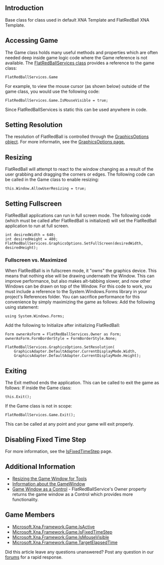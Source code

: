 ## Introduction

Base class for class used in default XNA Template and FlatRedBall XNA Template.

## Accessing Game

The Game class holds many useful methods and properties which are often needed deep inside game logic code where the Game reference is not available. The [FlatRedBallServices class](/frb/docs/index.php?title=FlatRedBall.FlatRedBallServices "FlatRedBall.FlatRedBallServices") provides a reference to the game class:

    FlatRedBallServices.Game

For example, to view the mouse cursor (as shown below) outside of the game class, you would use the following code:

    FlatRedBallServices.Game.IsMouseVisible = true;

Since FlatRedBallServices is static this can be used anywhere in code.

## Setting Resolution

The resolution of FlatRedBall is controlled through the [GraphicsOptions object](/frb/docs/index.php?title=FlatRedBall.Graphics.GraphicsOptions "FlatRedBall.Graphics.GraphicsOptions"). For more informatin, see the [GraphicsOptions page.](/frb/docs/index.php?title=FlatRedBall.Graphics.GraphicsOptions "FlatRedBall.Graphics.GraphicsOptions")

## Resizing

FlatRedBall will attempt to react to the window changing as a result of the user grabbing and dragging the corners or edges. The following code can be called in the Game class to enable resizing:

    this.Window.AllowUserResizing = true;

## Setting Fullscreen

FlatRedBall applications can run in full screen mode. The following code (which must be called after FlatRedBall is initialized) will set the FlatRedBall application to run at full screen.

    int desiredWidth = 640;
    int desiredHeight = 480;
    FlatRedBallServices.GraphicsOptions.SetFullScreen(desiredWidth, desiredHeight);

### Fullscreen vs. Maximized

When FlatRedBall is in fullscreen mode, it "owns" the graphics device. This means that nothing else will be drawing underneath the Window. This can improve performance, but also makes alt-tabbing slower, and now other Windows can be drawn on top of the Window. For this code to work, you must include a reference to the System.Windows.Forms library in your project's References folder. You can sacrifice performance for this convenience by simply maximizing the game as follows: Add the following using statement:

    using System.Windows.Forms;

Add the following to Initialize after initializing FlatRedBall:

    Form ownerAsForm = FlatRedBallServices.Owner as Form;
    ownerAsForm.FormBorderStyle = FormBorderStyle.None;

    FlatRedBallServices.GraphicsOptions.SetResolution(
        GraphicsAdapter.DefaultAdapter.CurrentDisplayMode.Width,
        GraphicsAdapter.DefaultAdapter.CurrentDisplayMode.Height);

## Exiting

The Exit method ends the application. This can be called to exit the game as follows: If inside the Game class:

    this.Exit();

If the Game class is not in scope:

    FlatRedBallServices.Game.Exit();

This can be called at any point and your game will exit properly.

## Disabling Fixed Time Step

For more information, see the [IsFixedTimeStep](/documentation/api/microsoft-xna-framework/game/isfixedtimestep.md) page.

## Additional Information

-   [Resizing the Game Window for Tools](/frb/docs/index.php?title=Microsoft.Xna.Framework.Game:Resizing_the_Game_Window_for_Tools "Microsoft.Xna.Framework.Game:Resizing the Game Window for Tools")
-   [Information about the GameWindow](/frb/docs/index.php?title=Microsoft.Xna.Framework.GameWindow "Microsoft.Xna.Framework.GameWindow")
-   [Game Window as a Control](/frb/docs/index.php?title=FlatRedBall.FlatRedBallServices.Owner "FlatRedBall.FlatRedBallServices.Owner") - FlatRedBallService's Owner property returns the game window as a Control which provides more functionality.

## Game Members

-   [Microsoft.Xna.Framework.Game.IsActive](/frb/docs/index.php?title=Microsoft.Xna.Framework.Game.IsActive "Microsoft.Xna.Framework.Game.IsActive")
-   [Microsoft.Xna.Framework.Game.IsFixedTimeStep](/frb/docs/index.php?title=Microsoft.Xna.Framework.Game.IsFixedTimeStep "Microsoft.Xna.Framework.Game.IsFixedTimeStep")
-   [Microsoft.Xna.Framework.Game.IsMouseVisible](/frb/docs/index.php?title=Microsoft.Xna.Framework.Game.IsMouseVisible "Microsoft.Xna.Framework.Game.IsMouseVisible")
-   [Microsoft.Xna.Framework.Game.TargetElapsedTime](/frb/docs/index.php?title=Microsoft.Xna.Framework.Game.TargetElapsedTime "Microsoft.Xna.Framework.Game.TargetElapsedTime")

Did this article leave any questions unanswered? Post any question in our [forums](/frb/forum.md) for a rapid response.
